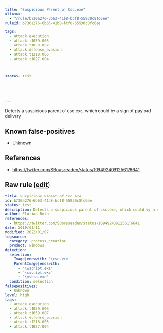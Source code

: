 ```yaml
---
title: "Suspicious Parent of Csc.exe"
aliases:
  - "/rule/b730a276-6b63-41b8-bcf8-55930c8fc6ee"
ruleid: b730a276-6b63-41b8-bcf8-55930c8fc6ee

tags:
  - attack.execution
  - attack.t1059.005
  - attack.t1059.007
  - attack.defense_evasion
  - attack.t1218.005
  - attack.t1027.004



status: test





---
```


Detects a suspicious parent of csc.exe, which could by a sign of payload delivery

<!--more-->


## Known false-positives

* Unknown



## References

* https://twitter.com/SBousseaden/status/1094924091256176641


## Raw rule ([edit](https://github.com/SigmaHQ/sigma/edit/master/rules/windows/process_creation/proc_creation_win_susp_csc.yml))
```yaml
title: Suspicious Parent of Csc.exe
id: b730a276-6b63-41b8-bcf8-55930c8fc6ee
status: test
description: Detects a suspicious parent of csc.exe, which could by a sign of payload delivery
author: Florian Roth
references:
  - https://twitter.com/SBousseaden/status/1094924091256176641
date: 2019/02/11
modified: 2022/01/07
logsource:
  category: process_creation
  product: windows
detection:
  selection:
    Image|endswith: '\csc.exe'
    ParentImage|endswith:
      - '\wscript.exe'
      - '\cscript.exe'
      - '\mshta.exe'
  condition: selection
falsepositives:
  - Unknown
level: high
tags:
  - attack.execution
  - attack.t1059.005
  - attack.t1059.007
  - attack.defense_evasion
  - attack.t1218.005
  - attack.t1027.004

```
